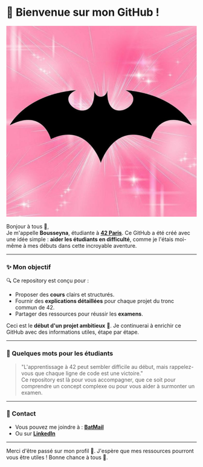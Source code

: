 # 🌟 Bienvenue sur mon GitHub !

<div align="center">
  <img src="https://github.com/Boussy/assets/blob/main/banniereBatamanpink.jpg" alt="Bannière" />
</div>

Bonjour à tous 👋,  
Je m'appelle **Bousseyna**, étudiante à **[42 Paris](https://www.42.fr/)**. Ce GitHub a été créé avec une idée simple : **aider les étudiants en difficulté**, comme je l'étais moi-même à mes débuts dans cette incroyable aventure.

---

### ✨ Mon objectif
🔍 Ce repository est conçu pour :
- Proposer des **cours** clairs et structurés.  
- Fournir des **explications détaillées** pour chaque projet du tronc commun de 42.  
- Partager des ressources pour réussir les **examens**.  

Ceci est le **début d'un projet ambitieux** 🚀. Je continuerai à enrichir ce GitHub avec des informations utiles, étape par étape.

---

### 🌱 Quelques mots pour les étudiants
> "L'apprentissage à 42 peut sembler difficile au début, mais rappelez-vous que chaque ligne de code est une victoire."  
Ce repository est là pour vous accompagner, que ce soit pour comprendre un concept complexe ou pour vous aider à surmonter un examen.

---

### 💌 Contact
- Vous pouvez me joindre à : **[BatMail](mailto:bferdjan@student.42.fr)**  
- Ou sur **[LinkedIn](https://fr.linkedin.com/in/bousseyna-ferdjani-546a1a309)**

---

Merci d'être passé sur mon profil 🌟. J'espère que mes ressources pourront vous être utiles ! Bonne chance à tous 💪.
